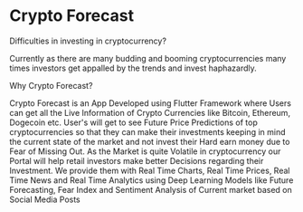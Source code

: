 # Crypto Forecast

Difficulties in investing in cryptocurrency?

Currently as there are many budding and booming cryptocurrencies many times investors get appalled by the trends and invest haphazardly. 

Why Crypto Forecast?

Crypto Forecast is an App Developed using Flutter Framework  where Users can get all the Live Information of Crypto Currencies like Bitcoin, Ethereum, Dogecoin etc. 
User's will get to see Future Price Predictions of top cryptocurrencies so that they can make their investments keeping in mind the current state of the market and not invest their Hard earn money due to Fear of Missing Out.
As the Market is quite Volatile in cryptocurrency our Portal will help retail investors make better Decisions regarding their Investment.
We provide them with Real Time Charts, Real Time Prices, Real Time News and Real Time Analytics using Deep Learning Models like Future Forecasting, Fear Index and Sentiment Analysis of Current market based on Social Media Posts
